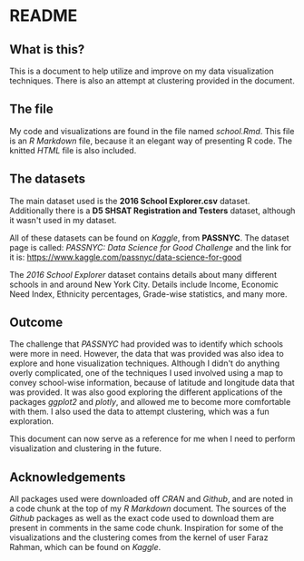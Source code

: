 # README

## What is this?

This is a document to help utilize and improve on my data visualization techniques.
There is also an attempt at clustering provided in the document.

## The file

My code and visualizations are found in the file named *school.Rmd*.
This file is an *R Markdown* file, because it an elegant way of presenting R code.
The knitted *HTML* file is also included.

## The datasets

The main dataset used is the **2016 School Explorer.csv** dataset.
Additionally there is a **D5 SHSAT Registration and Testers** dataset, 
although it wasn't used in my dataset.

All of these datasets can be found on *Kaggle*, from **PASSNYC**.
The dataset page is called:
*PASSNYC: Data Science for Good Challenge* and the link for it is:
https://www.kaggle.com/passnyc/data-science-for-good

The *2016 School Explorer* dataset contains details about many different schools 
in and around New York City. Details include 
Income, Economic Need Index, Ethnicity percentages, Grade-wise statistics, and many more.

## Outcome

The challenge that *PASSNYC* had provided was to identify which schools were more in need.
However, the data that was provided was also idea to explore and hone visualization techniques.
Although I didn't do anything overly complicated, one of the techniques I used involved using a map to convey school-wise information,
because of latitude and longitude data that was provided.
It was also good exploring the different applications of the packages *ggplot2* and *plotly*, 
and allowed me to become more comfortable with them.
I also used the data to attempt clustering, which was a fun exploration.

This document can now serve as a reference for me when I need to perform visualization and clustering in the future.

## Acknowledgements

All packages used were downloaded off *CRAN* and *Github*, 
and are noted in a code chunk at the top of my *R Markdown* document.
The sources of the *Github* packages as well as the exact code used to download them 
are present in comments in the same code chunk.
Inspiration for some of the visualizations and the clustering comes from the kernel of user Faraz Rahman,
which can be found on *Kaggle*.

